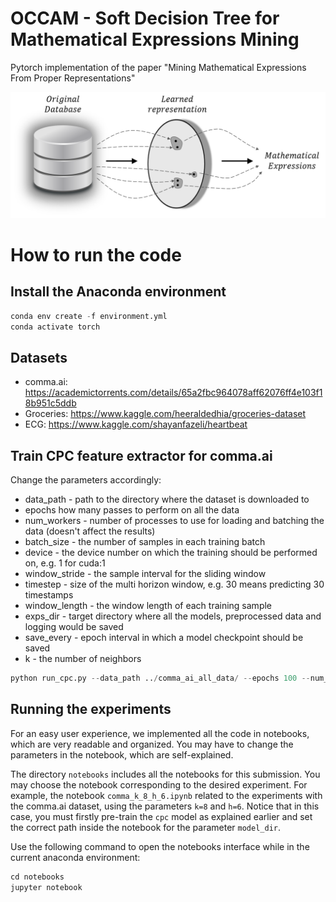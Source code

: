 # OCCAM - Soft Decision Tree for Mathematical Expressions Mining

Pytorch implementation of the paper "Mining Mathematical Expressions From Proper Representations"

![logo](figures/problem_illu.png)
# How to run the code

## Install the Anaconda environment

```python
conda env create -f environment.yml
conda activate torch
```

## Datasets
- comma.ai: https://academictorrents.com/details/65a2fbc964078aff62076ff4e103f18b951c5ddb
- Groceries: https://www.kaggle.com/heeraldedhia/groceries-dataset
- ECG: https://www.kaggle.com/shayanfazeli/heartbeat

## Train CPC feature extractor for comma.ai
Change the parameters accordingly:
* data_path - path to the directory where the dataset is downloaded to
* epochs how many passes to perform on all the data
* num_workers - number of processes to use for loading and batching the data (doesn't affect the results)
* batch_size - the number of samples in each training batch
* device - the device number on which the training should be performed on, e.g. 1 for cuda:1
* window_stride - the sample interval for the sliding window
* timestep - size of the multi horizon window, e.g. 30 means predicting 30 timestamps
* window_length - the window length of each training sample
* exps_dir - target directory where all the models, preprocessed data and logging would be saved
* save_every - epoch interval in which a model checkpoint should be saved
* k - the number of neighbors 
```python
python run_cpc.py --data_path ../comma_ai_all_data/ --epochs 100 --num_workers 1 --batch_size 512 --device 1 --window_stride 200 --timestep 30 --window_length 2000 --exps_dir <dir> --k <k>
```

## Running the experiments
For an easy user experience, we implemented all the code in notebooks, which are very readable and organized. You may have to change the parameters in the notebook, which are self-explained.

The directory `notebooks` includes all the notebooks for this submission. You may choose the notebook corresponding to the desired experiment. For example, the notebook `comma_k_8_h_6.ipynb` related to the experiments with the comma.ai dataset, using the parameters `k=8` and `h=6`. Notice that in this case, you must firstly pre-train the `cpc` model as explained earlier and set the correct path inside the notebook for the parameter `model_dir`.  

Use the following command to open the notebooks interface while in the current anaconda environment:

```python
cd notebooks
jupyter notebook
```
